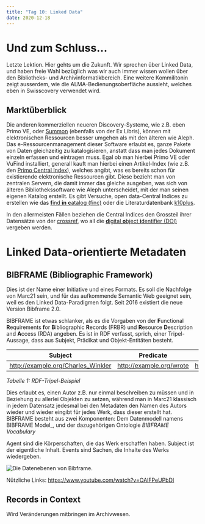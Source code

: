 ```yaml
---
title: "Tag 10: Linked Data"
date: 2020-12-18
---
```


# Und zum Schluss...
Letzte Lektion. Hier gehts um die Zukunft. Wir sprechen über Linked Data, und haben freie Wahl bezüglich was wir auch immer wissen wollen über den Bibliotheks- und Archivinformatikbereich. Eine weitere Kommilitonin zeigt ausserdem, wie die ALMA-Bedienungsoberfläche aussieht, welches eben in Swisscovery verwendet wird. 

## Marktüberblick
Die anderen kommerziellen neueren Discovery-Systeme, wie z.B. eben Primo VE, oder [Summon](https://exlibrisgroup.com/de/produkte/summon/) (ebenfalls von der Ex Libris), können mit elektronischen Ressourcen besser umgehen als mit den älteren wie Aleph. Das e-Ressourcenmanagement dieser Software erlaubt es, ganze Pakete von Daten gleichzeitig zu katalogisieren, anstatt dass man jedes Dokument einzeln erfassen und eintragen muss. 
Egal ob man hierbei Primo VE oder VuFind installiert, generall kauft man hierbei einen Artikel-Index (wie z.B. den [Primo Central Index](https://exlibrisgroup.com/de/produkte/primo/inhalts-index/)), welches angibt, was es bereits schon für existierende elektronische Ressourcen gibt. Diese bezieht man von zentralen Servern, die damit immer das gleiche ausgeben, was sich von älteren Bibliothekssoftware wie Aleph unterscheidet, mit der man seinen eigenen Katalog erstellt. 
Es gibt Versuche, open data-Central Indices zu erstellen wie das [**f**ind **in** **c**atalog (finc)](https://finc.info/about) oder die Literaturdatenbank [k10plus](https://verbundwiki.gbv.de/display/VZG/K10plus-Zentral). 

In den allermeisten Fällen beziehen die Central Indices den Grossteil ihrer Datensätze von der [crossref](https://www.crossref.org/), wo all die [**d**igital **o**bject **i**dentifier (DOI)](https://de.wikipedia.org/wiki/Digital_Object_Identifier) vergeben werden. 

# Linked Data-orientierte Metadaten
## BIBFRAME (Bibliographic Framework)
Dies ist der Name einer Initiative und eines Formats. 
Es soll die Nachfolge von Marc21 sein, und für das aufkommende Semantic Web geeignet sein, weil es den Linked Data-Paradigmen folgt. 
Seit 2016 existiert die neue Version Bibframe 2.0. 

BIBFRAME ist etwas schlanker, als es die Vorgaben von der **F**unctional **R**equirements **f**or **B**ibliographic **R**ecords (FRBR) und **R**esource **D**escription and **A**ccess (RDA) angeben. Es ist in RDF verfasst, sprich, einer Tripel-Aussage, dass aus Subjekt, Prädikat und Objekt-Entitäten besteht.

| Subject | Predicate | Object |
|:-: | :-: | :-: |
| http://example.org/Charles_Winkler | http://example.org/wrote | https://charleswinkler.github.io/ |

_Tabelle 1: RDF-Tripel-Beispiel_

Dies erlaubt es, einen Autor z.B. nur einmal beschreiben zu müssen und in Beziehung zu allerlei Objekten zu setzen, während man in Marc21 klassisch in jedem Datensatz jedesmal bei den Metadaten den Namen des Autors wieder und wieder eingibt für jedes Werk, dass dieser erstellt hat. 
BIBFRAME besteht aus zwei Komponenten: Dem Datenmodell namens BIBFRAME Model_, und der dazugehörigen Ontologie _BIBFRAME Vocabulary_

Agent sind die Körperschaften, die das Werk erschaffen haben. 
Subject ist der eigentliche Inhalt. 
Events sind Sachen, die Inhalte des Werks wiedergeben. 

![Die Datenebenen von Bibframe. ](https://raw.githubusercontent.com/charleswinkler/charleswinkler.github.io/master/_images/bf2-model.jpg)

Nützliche Links: 
https://www.youtube.com/watch?v=OAlFPeUPbDI

## Records in Context
Wird Veränderungen mitbringen im Archivwesen. 

